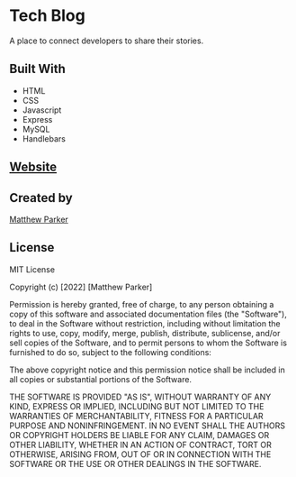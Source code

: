 # Tech Blog

A place to connect developers to share their stories.

## Built With

* HTML
* CSS
* Javascript
* Express
* MySQL
* Handlebars

## [Website](https://gentle-brushlands-30687.herokuapp.com/)

## Created by
[Matthew Parker](https://github.com/mattparker124)

## License

MIT License

Copyright (c) [2022] [Matthew Parker]

Permission is hereby granted, free of charge, to any person obtaining a copy
of this software and associated documentation files (the "Software"), to deal
in the Software without restriction, including without limitation the rights
to use, copy, modify, merge, publish, distribute, sublicense, and/or sell
copies of the Software, and to permit persons to whom the Software is
furnished to do so, subject to the following conditions:

The above copyright notice and this permission notice shall be included in all
copies or substantial portions of the Software.

THE SOFTWARE IS PROVIDED "AS IS", WITHOUT WARRANTY OF ANY KIND, EXPRESS OR
IMPLIED, INCLUDING BUT NOT LIMITED TO THE WARRANTIES OF MERCHANTABILITY,
FITNESS FOR A PARTICULAR PURPOSE AND NONINFRINGEMENT. IN NO EVENT SHALL THE
AUTHORS OR COPYRIGHT HOLDERS BE LIABLE FOR ANY CLAIM, DAMAGES OR OTHER
LIABILITY, WHETHER IN AN ACTION OF CONTRACT, TORT OR OTHERWISE, ARISING FROM,
OUT OF OR IN CONNECTION WITH THE SOFTWARE OR THE USE OR OTHER DEALINGS IN THE
SOFTWARE.
